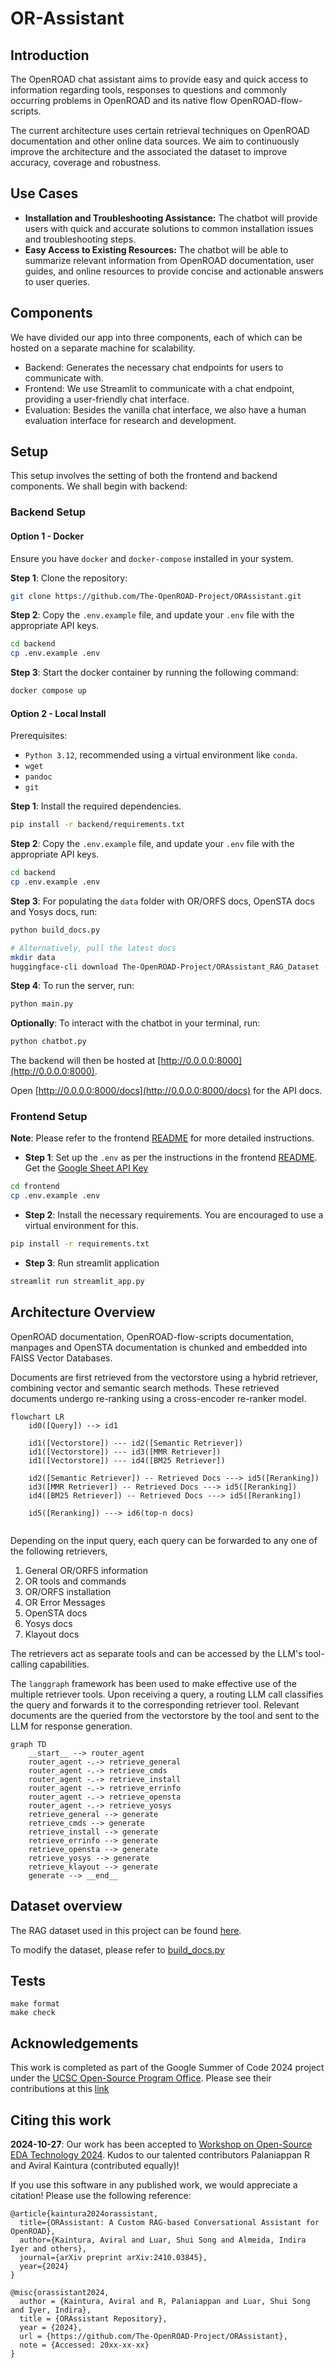 # OR-Assistant

## Introduction

The OpenROAD chat assistant aims to provide easy and quick access to information regarding tools, responses to questions and commonly occurring problems in OpenROAD and its native flow OpenROAD-flow-scripts.

The current architecture uses certain retrieval techniques on OpenROAD documentation and other online data sources. We aim to continuously improve the architecture and the associated the dataset to improve accuracy, coverage and robustness.

## Use Cases

- **Installation and Troubleshooting Assistance:** The chatbot will provide users with quick and accurate solutions to common installation issues and troubleshooting steps.
- **Easy Access to Existing Resources:** The chatbot will be able to summarize relevant information from OpenROAD documentation, user guides, and online resources to provide concise and actionable answers to user queries.

## Components

We have divided our app into three components, each of which can be hosted on a separate machine for scalability. 
- Backend: Generates the necessary chat endpoints for users to communicate with.
- Frontend: We use Streamlit to communicate with a chat endpoint, providing a user-friendly chat interface.
- Evaluation: Besides the vanilla chat interface, we also have a human evaluation interface for research and development.

## Setup

This setup involves the setting of both the frontend and backend components. We shall begin with backend: 

### Backend Setup

#### Option 1 - Docker

Ensure you have `docker` and `docker-compose` installed in your system.

**Step 1**: Clone the repository:

```bash
git clone https://github.com/The-OpenROAD-Project/ORAssistant.git
```

**Step 2**: Copy the `.env.example` file, and update your `.env` file with the appropriate API keys.

```bash
cd backend
cp .env.example .env
```

**Step 3**: Start the docker container by running the following command:

```bash
docker compose up
```

#### Option 2 - Local Install

Prerequisites: 
- `Python 3.12`, recommended using a virtual environment like `conda`.
- `wget`
- `pandoc`
- `git`

**Step 1**: Install the required dependencies.

 ```bash
pip install -r backend/requirements.txt
```

**Step 2**: Copy the `.env.example` file, and update your `.env` file with the appropriate API keys.

```bash
cd backend
cp .env.example .env
```

**Step 3**: For populating the `data` folder with OR/ORFS docs, OpenSTA docs and Yosys docs, run:

```bash
python build_docs.py

# Alternatively, pull the latest docs
mkdir data
huggingface-cli download The-OpenROAD-Project/ORAssistant_RAG_Dataset --repo-type dataset --local-dir data/
```

**Step 4**: To run the server, run:

```bash
python main.py
```

**Optionally**: To interact with the chatbot in your terminal, run:

```bash
python chatbot.py
```

The backend will then be hosted at [http://0.0.0.0:8000](http://0.0.0.0:8000). 

Open [http://0.0.0.0:8000/docs](http://0.0.0.0:8000/docs) for the API docs.

### Frontend Setup

**Note**: Please refer to the frontend [README](./frontend/README.md) for more detailed instructions.

- **Step 1**: Set up the `.env` as per the instructions in the frontend [README](./frontend/README.md). Get the [Google Sheet API Key](https://developers.google.com/sheets/api/guides/concepts)

```bash
cd frontend
cp .env.example .env
```

- **Step 2**: Install the necessary requirements. You are encouraged to use a virtual environment for this.

```bash
pip install -r requirements.txt
```

- **Step 3**: Run streamlit application

```bash
streamlit run streamlit_app.py
```

## Architecture Overview

OpenROAD documentation, OpenROAD-flow-scripts documentation, manpages and OpenSTA documentation is chunked and embedded into FAISS Vector Databases.  

Documents are first retrieved from the vectorstore using a hybrid retriever, combining vector and semantic search methods. These retrieved documents undergo re-ranking using a cross-encoder re-ranker model.

```mermaid
flowchart LR
    id0([Query]) --> id1

    id1([Vectorstore]) --- id2([Semantic Retriever])
    id1([Vectorstore]) --- id3([MMR Retriever])
    id1([Vectorstore]) --- id4([BM25 Retriever])

    id2([Semantic Retriever]) -- Retrieved Docs ---> id5([Reranking]) 
    id3([MMR Retriever]) -- Retrieved Docs ---> id5([Reranking])
    id4([BM25 Retriever]) -- Retrieved Docs ---> id5([Reranking])

    id5([Reranking]) ---> id6(top-n docs)
 
``` 

Depending on the input query, each query can be forwarded to any one of the following retrievers,
1. General OR/ORFS information
2. OR tools and commands
3. OR/ORFS installation
4. OR Error Messages
5. OpenSTA docs
6. Yosys docs
7. Klayout docs

The retrievers act as separate tools and can be accessed by the LLM's tool-calling capabilities.

The `langgraph` framework has been used to make effective use of the multiple retriever tools. Upon receiving a query, a routing LLM call classifies the query and forwards it to the corresponding retriever tool. Relevant documents are the queried from the vectorstore by the tool and sent to the LLM for response generation.

```mermaid
graph TD
    __start__ --> router_agent
    router_agent -.-> retrieve_general
    router_agent -.-> retrieve_cmds
    router_agent -.-> retrieve_install
    router_agent -.-> retrieve_errinfo
    router_agent -.-> retrieve_opensta
    router_agent -.-> retrieve_yosys
    retrieve_general --> generate
    retrieve_cmds --> generate
    retrieve_install --> generate
    retrieve_errinfo --> generate
    retrieve_opensta --> generate
    retrieve_yosys --> generate
    retrieve_klayout --> generate
    generate --> __end__
```

## Dataset overview

The RAG dataset used in this project can be found [here](https://huggingface.co/datasets/The-OpenROAD-Project/ORAssistant_RAG_Dataset).

To modify the dataset, please refer to [build_docs.py](./backend/build_docs.py)

## Tests

```
make format
make check
```

## Acknowledgements

This work is completed as part of the Google Summer of Code 2024 project under the 
[UCSC Open-Source Program Office](https://ucsc-ospo.github.io/osre24/).
Please see their contributions at this [link](https://github.com/The-OpenROAD-Project/ORAssistant/wiki/Google-Summer-of-Code-2024)

## Citing this work

**2024-10-27**: Our work has been accepted to [Workshop on Open-Source EDA Technology 2024](https://woset-workshop.github.io/). Kudos to our talented contributors Palaniappan R and Aviral Kaintura (contributed equally)!

If you use this software in any published work, we would appreciate a citation! Please use the following reference:

```
@article{kaintura2024orassistant,
  title={ORAssistant: A Custom RAG-based Conversational Assistant for OpenROAD},
  author={Kaintura, Aviral and Luar, Shui Song and Almeida, Indira Iyer and others},
  journal={arXiv preprint arXiv:2410.03845},
  year={2024}
}
```

```
@misc{orassistant2024,
  author = {Kaintura, Aviral and R, Palaniappan and Luar, Shui Song and Iyer, Indira},
  title = {ORAssistant Repository},
  year = {2024},
  url = {https://github.com/The-OpenROAD-Project/ORAssistant},
  note = {Accessed: 20xx-xx-xx}
}
```